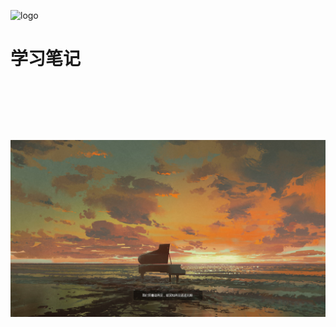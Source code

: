![logo](_public/favicon.ico) 

# 学习笔记

&nbsp;

&nbsp;

&nbsp;

<!--background-->

![](_public/img/piano.jpg)
